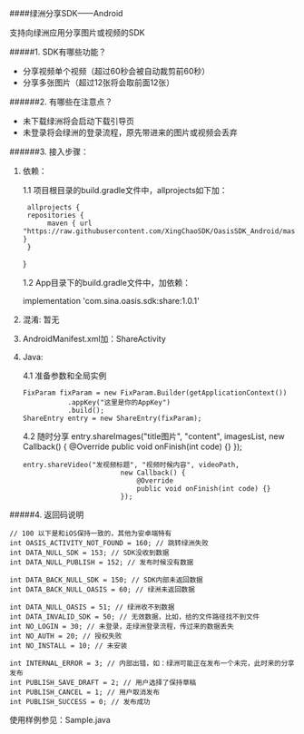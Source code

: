 ####绿洲分享SDK——Android

支持向绿洲应用分享图片或视频的SDK

#####1. SDK有哪些功能？

* 分享视频单个视频（超过60秒会被自动裁剪前60秒）
* 分享多张图片（超过12张将会取前面12张）

######2. 有哪些在注意点？

* 未下载绿洲将会启动下载引导页
* 未登录将会绿洲的登录流程，原先带进来的图片或视频会丢弃


######3. 接入步骤：

1. 依赖：

    1.1 项目根目录的build.gradle文件中，allprojects如下加：

        allprojects {
        repositories {
             maven { url "https://raw.githubusercontent.com/XingChaoSDK/OasisSDK_Android/master" }
        }
    }

    1.2 App目录下的build.gradle文件中，加依赖：


    implementation 'com.sina.oasis.sdk:share:1.0.1'

2. 混淆: 暂无

3. AndroidManifest.xml加：ShareActivity

4. Java:

    4.1 准备参数和全局实例

       FixParam fixParam = new FixParam.Builder(getApplicationContext())
                  .appKey("这里是你的AppKey")
                  .build();
       ShareEntry entry = new ShareEntry(fixParam);

     4.2 随时分享
       entry.shareImages("title图片", "content", imagesList,
                     new Callback() {
                         @Override
                         public void onFinish(int code) {}
                     });

       entry.shareVideo("发视频标题", "视频时候内容", videoPath,
                               new Callback() {
                                   @Override
                                   public void onFinish(int code) {}
                               });

#####4. 返回码说明

    // 100 以下是和iOS保持一致的，其他为安卓端特有
    int OASIS_ACTIVITY_NOT_FOUND = 160; // 跳转绿洲失败
    int DATA_NULL_SDK = 153; // SDK没收到数据
    int DATA_NULL_PUBLISH = 152; // 发布时候没有数据

    int DATA_BACK_NULL_SDK = 150; // SDK内部未返回数据
    int DATA_BACK_NULL_OASIS = 60; // 绿洲未返回数据

    int DATA_NULL_OASIS = 51; // 绿洲收不到数据
    int DATA_INVALID_SDK = 50; // 无效数据，比如，给的文件路径找不到文件
    int NO_LOGIN = 30; // 未登录，走绿洲登录流程，传过来的数据丢失
    int NO_AUTH = 20; // 授权失败
    int NO_INSTALL = 10; // 未安装

    int INTERNAL_ERROR = 3; // 内部出错，如：绿洲可能正在发布一个未完，此时来的分享发布
    int PUBLISH_SAVE_DRAFT = 2; // 用户选择了保持草稿
    int PUBLISH_CANCEL = 1; // 用户取消发布
    int PUBLISH_SUCCESS = 0; // 发布成功


使用样例参见：Sample.java